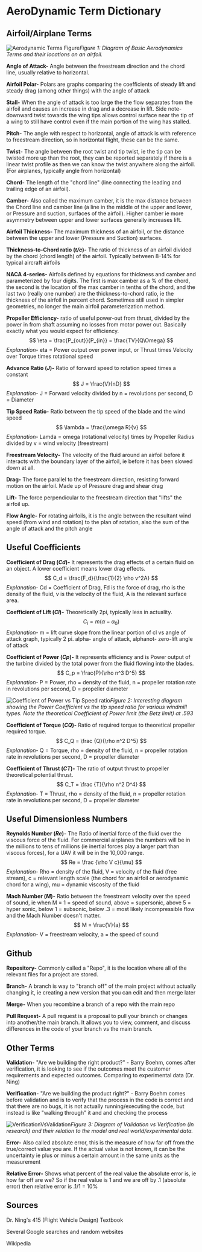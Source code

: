 # AeroDynamic Term Dictionary

## Airfoil/Airplane Terms

![Aerodynamic Terms Figure](https://external-content.duckduckgo.com/iu/?u=https%3A%2F%2F1.bp.blogspot.com%2F-NY3Sz-JhfgM%2FW3VCQ7soa5I%2FAAAAAAAAANI%2F3iPiQWLd6kUN_3IjcpR2eA_TZxCzD2IcQCLcBGAs%2Fs1600%2Fangle%252Bof%252Bcontact%252B2.png&f=1&nofb=1)*Figure 1: Diagram of Basic Aerodynamics Terms and their locations on an airfoil.*

**Angle of Attack-** Angle between the freestream direction and the chord line, usually relative to horizontal.

**Airfoil Polar-** Polars are graphs comparing the coefficients of steady lift and steady drag (among other things) with the angle of attack

**Stall-** When the angle of attack is too large the the flow separates from the airfoil and causes an increase in drag and a decrease in lift. Side note- downward twist towards the wing tips allows control surface near the tip of a wing to still have control even if the main portion of the wing has stalled.

**Pitch-** The angle with respect to horizontal, angle of attack is with reference to freestream direction, so in horizontal flight, these can be the same.

**Twist-** The angle between the root twist and tip twist, ie the tip can be twisted more up than the root, they can be reported separately if there is a linear twist profile as then we can know the twist anywhere along the airfoil.(For airplanes, typically angle from horizontal)

**Chord-** The length of the "chord line" (line connecting the leading and trailing edge of an airfoil).

**Camber-** Also called the maximum camber, it is the max distance between the Chord line and camber line (a line in the middle of the upper and lower, or Pressure and suction, surfaces of the airfoil). Higher camber ie more asymmetry between upper and lower surfaces generally increases lift.

**Airfoil Thickness-** The maximum thickness of an airfoil, or the distance between the upper and lower (Pressure and Suction) surfaces.

**Thickness-to-Chord ratio (*t/c*)-** The ratio of thickness of an airfoil divided by the chord (chord length) of the airfoil. Typically between 8-14% for typical aircraft airfoils

**NACA 4-series-** Airfoils defined by equations for thickness and camber and parameterized by four digits. The first is max camber as a % of the chord, the second is the location of the max camber in tenths of the chord, and the last two (really one number) are the thickness-to-chord ratio, ie the thickness of the airfoil in percent chord. Sometimes still used in simpler geometries, no longer the main airfoil parameterization method.

**Propeller Efficiency-** ratio of useful power-out from thrust, divided by the power in from shaft assuming no losses from motor power out. Basically exactly what you would expect for efficiency.
$$ \eta = \frac{P_{out}}{P_{in}} = \frac{TV}{Q\Omega} $$
*Explanation-* eta = Power output over power input, or Thrust times Velocity over Torque times rotational speed

**Advance Ratio (*J*)-** Ratio of forward speed to rotation speed times a constant
$$ J = \frac{V}{nD}  $$
*Explanation-* J = Forward velocity divided by n = revolutions per second, D = Diameter

**Tip Speed Ratio-** Ratio between the tip speed of the blade and the wind speed 
$$ \lambda = \frac{\omega R}{v}  $$
*Explanation-* Lamda = omega (rotational velocity) times by Propeller Radius divided by v = wind velocity (freestream)

**Freestream Velocity-** The velocity of the fluid around an airfoil before it interacts with the boundary layer of the airfoil, ie before it has been slowed down at all.

**Drag-** The force parallel to the freestream direction, resisting forward motion on the airfoil. Made up of Pressure drag and shear drag

**Lift-** The force perpendicular to the freestream direction that "lifts" the airfoil up.

**Flow Angle-** For rotating airfoils, it is the angle between the resultant wind speed (from wind and rotation) to the plan of rotation, also the sum of the angle of attack and the pitch angle


## Useful Coefficients
**Coefficient of Drag (*Cd*)-** It represents the drag effects of a certain fluid on an object. A lower coefficient means lower drag effects.
$$ C_d = \frac{F_d}{\frac{1}{2} \rho v^2A}  $$
*Explanation-* Cd = Coefficient of Drag, Fd is the force of drag, rho is the density of the fluid, v is the velocity of the fluid, A is the relevant surface area. 

**Coefficient of Lift (*Cl*)-** Theoretically 2pi, typically less in actuality. 
$$ C_l= m (\alpha - \alpha_0) $$
*Explanation-* m = lift curve slope from the linear portion of cl vs angle of attack graph, typically 2 pi.  alpha- angle of attack, alphanot- zero-lift angle of attack 

**Coefficient of Power (*Cp*)-**  It represents efficiency and is Power output of the turbine divided by the  total power from the fluid flowing into the blades. 
$$ C_p = \frac{P}{\rho n^3 D^5} $$
*Explanation-* P = Power, rho = density of the fluid, n = propeller rotation rate in revolutions per second, D = propeller diameter

![Coefficient of Power vs Tip Speed ratio](https://external-content.duckduckgo.com/iu/?u=https%3A%2F%2Fwww.researchgate.net%2Fprofile%2FPere_Andrada%2Fpublication%2F316537994%2Ffigure%2Ffig6%2FAS%3A488277909217285%401493425933404%2FPower-coefficient-versus-tip-ratio-for-different-types-of-wind-turbines.png&f=1&nofb=1)*Figure 2: Interesting diagram showing the Power Coefficient vs the tip speed ratio for various windmill types. Note the theoretical Coefficient of Power limit (the Betz limit) at .593*

**Coefficient of Torque (*CQ*)-**  Ratio of required torque to theoretical propeller required torque.
$$ C_Q = \frac {Q}{\rho n^2 D^5} $$
*Explanation-* Q = Torque, rho = density of the fluid, n = propeller rotation rate in revolutions per second, D = propeller diameter

**Coefficient of Thrust (*CT*)-**  The ratio of output thrust to propeller theoretical potential thrust.
$$ C_T = \frac {T}{\rho n^2 D^4} $$
*Explanation-* T = Thrust, rho = density of the fluid, n = propeller rotation rate in revolutions per second, D = propeller diameter

## Useful Dimensionless Numbers 
**Reynolds Number (*Re*)-** The Ratio of inertial force of the fluid over the viscous force of the fluid. For commercial airplanes the numbers will be in the millions to tens of millions (ie inertial forces play a larger part than viscous forces), for a UAV it will be in the 10,000 range.
$$ Re = \frac {\rho V c}{\mu} $$
*Explanation-* Rho = density of the fluid, V = velocity of the fluid (free stream), c = relevant length scale (the chord for an airfoil or aerodynamic chord for a  wing), mu = dynamic viscosity of the fluid

**Mach Number (*M*)-** Ratio between the freestream velocity over the speed of sound, ie when M = 1 = speed of sound, above = supersonic, above 5 = hyper sonic, below 1 = subsonic, below .3 = most likely incompressible flow and the Mach Number doesn't matter. 
$$ M = \frac{V}{a} $$
*Explanation-* V = freestream velocity, a = the speed of sound

## Github
**Repository-** Commonly called a "Repo", it is the location where all of the relevant files for a project are stored.

**Branch-** A branch is way to "branch off" of the main project without actually changing it, ie creating a new version that you can edit and then merge later

**Merge-** When you recombine a branch of a repo with the main repo

**Pull Request-** A pull request is a proposal to pull your branch or changes into another/the main branch. It allows you to view, comment, and discuss differences in the code of your branch vs the main branch.

## Other Terms
**Validation-** "Are we building the right product?" - Barry Boehm, comes after verification, it is looking to see if the outcomes meet the customer requirements and expected outcomes. Comparing to experimental data (Dr. Ning)

**Verification-** "Are we building the product right?" - Barry Boehm comes before validation and is to verify that the process in the code is correct and that there are no bugs, it is not actually running/executing the code, but instead is like "walking through" it and and checking the process

![VerificationVsValidation](https://external-content.duckduckgo.com/iu/?u=https%3A%2F%2Fwww.researchgate.net%2Fprofile%2FEdward-Rodriguez-8%2Fpublication%2F236441120%2Ffigure%2Ffig1%2FAS%3A452331234959360%401484855578952%2FSimplified-view-of-the-model-verification-and-validation-process-8_Q640.jpg&f=1&nofb=1)*Figure 3: Diagram of Validation vs Verification (In research) and their relation to the model and real world/experimental data.*

**Error-** Also called absolute error, this is the measure of how far off from the true/correct value you are. If the actual value is not known, it can be the uncertainty ie plus or minus a certain amount in the same units as the measurement

**Relative Error-** Shows what percent of the real value the absolute error is, ie how far off are we? So if the real value is 1 and we are off by .1 (absolute error) then relative error is .1/1 = 10%

## Sources
Dr. Ning's 415 (Flight Vehicle Design) Textbook

Several Google searches and random websites

Wikipedia